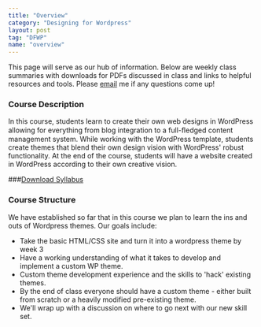 ```yaml
---
title: "Overview"
category: "Designing for Wordpress"
layout: post
tag: "DFWP"
name: "overview"
---
```


This page will serve as our hub of information. Below are weekly class summaries with downloads for PDFs discussed in class and links to helpful resources and tools. Please [email](mailto:akaye@saic.edu) me if any questions come up!

### Course Description

In this course, students learn to create their own web designs in WordPress allowing for everything 
from blog integration to a full-ﬂedged content management system. While working with the 
WordPress template, students create themes that blend their own design vision with WordPress' 
robust functionality. At the end of the course, students will have a website created in WordPress 
according to their own creative vision. 

###[Download Syllabus](bin/DesigningForWordpressSyllabusFall2013.pdf)

### Course Structure

We have established so far that in this course we plan to learn the ins and outs of Wordpress themes. Our goals include: 

- Take the basic HTML/CSS site and turn it into a wordpress theme by week 3
- Have a working understanding of what it takes to develop and implement a custom WP theme.
- Custom theme development experience and the skills to 'hack' existing themes.
- By the end of class everyone should have a custom theme - either built from scratch or a heavily modified pre-existing theme.
- We'll wrap up with a discussion on where to go next with our new skill set.

